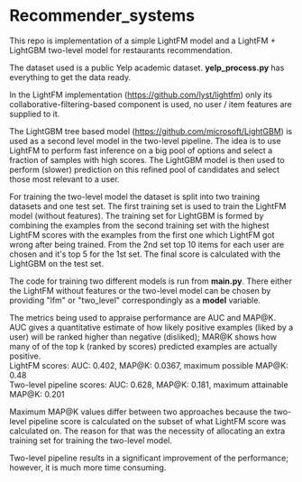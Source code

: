 # Recommender_systems

This repo is implementation of a simple LightFM model and a LightFM + LightGBM two-level model for restaurants recommendation.

The dataset used is a public Yelp academic dataset. **yelp_process.py** has everything to get the data ready.

In the LightFM implementation (https://github.com/lyst/lightfm) only its collaborative-filtering-based component is used, no user / item features are supplied to it.

The LightGBM tree based model (https://github.com/microsoft/LightGBM) is used as a second level model in the two-level pipeline. The idea is to use LightFM to perform fast inference on a big pool of options and select a fraction of samples with high scores. The LightGBM model is then used to perform (slower) prediction on this refined pool of candidates and select those most relevant to a user.

For training the two-level model the dataset is split into two training datasets and one test set. The first training set is used to train the LightFM model (without features). The training set for LightGBM is formed by combining the examples from the second training set with the highest LightFM scores with the examples from the first one which LightFM got wrong after being trained. From the 2nd set top 10 items for each user are chosen and it's top 5 for the 1st set. The final score is calculated with the LightGBM on the test set.

The code for training two different models is run from **main.py**. There either the LightFM without features or the two-level model can be chosen by providing "lfm" or "two_level" correspondingly as a **model** variable.

The metrics being used to appraise performance are AUC and MAP@K. AUC gives a quantitative estimate of how likely positive examples (liked by a user) will be ranked higher than negative (disliked); MAR@K shows how many of of the top k (ranked by scores) predicted examples are actually positive.<br />
LightFM scores: AUC: 0.402, MAP@K: 0.0367, maximum possible MAP@K: 0.48<br />
Two-level pipeline scores: AUC: 0.628, MAP@K: 0.181, maximum attainable MAP@K: 0.201

Maximum MAP@K values differ between two approaches because the two-level pipeline score is calculated on the subset of what LightFM score was calculated on. The reason for that was the necessity of allocating an extra training set for training the two-level model.

Two-level pipeline results in a significant improvement of the performance; however, it is much more time consuming.
